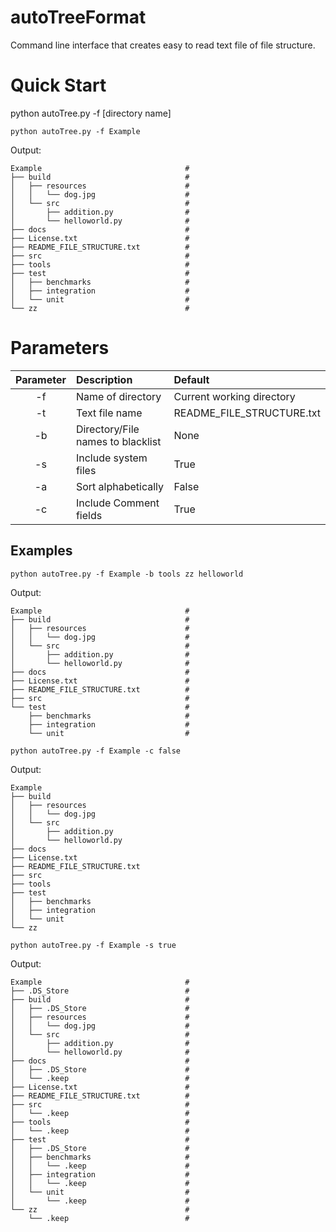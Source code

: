 # autoTreeFormat
Command line interface that creates easy to read text file of file structure.

# Quick Start
python autoTree.py -f [directory name]
```
python autoTree.py -f Example
```

Output:
```
Example                                #
├── build                              #
│   ├── resources                      #
│   │   └── dog.jpg                    #
│   └── src                            #
│       ├── addition.py                #
│       └── helloworld.py              #
├── docs                               #
├── License.txt                        #
├── README_FILE_STRUCTURE.txt          #
├── src                                #
├── tools                              #
├── test                               #
│   ├── benchmarks                     #
│   ├── integration                    #
│   └── unit                           #
└── zz                                 #
```

# Parameters
| Parameter    | Description                            | Default                     |
| :---------:  |:-------------                          | :-----                      |
| -f           | Name of directory                      | Current working directory   |
| -t           | Text file name                         | README_FILE_STRUCTURE.txt   |
| -b           | Directory/File names to blacklist      | None                        |
| -s           | Include system files                   | True                        |
| -a           | Sort alphabetically                    | False                       |
| -c           | Include Comment fields                 | True                        |

## Examples
```
python autoTree.py -f Example -b tools zz helloworld
```

Output:
```
Example                                #
├── build                              #
│   ├── resources                      #
│   │   └── dog.jpg                    #
│   └── src                            #
│       ├── addition.py                #
│       └── helloworld.py              #
├── docs                               #
├── License.txt                        #
├── README_FILE_STRUCTURE.txt          #
├── src                                #
└── test                               #
    ├── benchmarks                     #
    ├── integration                    #
    └── unit                           #
```



```
python autoTree.py -f Example -c false
```

Output:
```
Example
├── build
│   ├── resources
│   │   └── dog.jpg
│   └── src
│       ├── addition.py
│       └── helloworld.py
├── docs
├── License.txt
├── README_FILE_STRUCTURE.txt
├── src
├── tools
├── test
│   ├── benchmarks
│   ├── integration
│   └── unit
└── zz
```



```
python autoTree.py -f Example -s true
```

Output:
```
Example                                #
├── .DS_Store                          #
├── build                              #
│   ├── .DS_Store                      #
│   ├── resources                      #
│   │   └── dog.jpg                    #
│   └── src                            #
│       ├── addition.py                #
│       └── helloworld.py              #
├── docs                               #
│   ├── .DS_Store                      #
│   └── .keep                          #
├── License.txt                        #
├── README_FILE_STRUCTURE.txt          #
├── src                                #
│   └── .keep                          #
├── tools                              #
│   └── .keep                          #
├── test                               #
│   ├── .DS_Store                      #
│   ├── benchmarks                     #
│   │   └── .keep                      #
│   ├── integration                    #
│   │   └── .keep                      #
│   └── unit                           #
│       └── .keep                      #
└── zz                                 #
    └── .keep                          #

```





